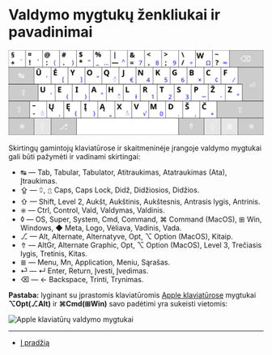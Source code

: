 
# Valdymo mygtukų ženkliukai ir pavadinimai

![Ratisės klaviatūros išdėstymas](images/kb-lt-ratise.svg)

Skirtingų gamintojų klaviatūrose ir skaitmeninėje įrangoje valdymo mygtukai gali būti pažymėti ir vadinami skirtingai:

- ↹ — Tab, Tabular, Tabulator, Atitraukimas, Atatraukimas (Ata), Įtraukimas.
- ⇪ — ⮸, ⇬ Caps, Caps Lock, Didž, Didžiosios, Didžios.
- ⇧ — Shift, Level 2, Aukšt, Aukštinis, Aukštesnis, Antrasis lygis, Antrinis.
- ⎈ — Ctrl, Control, Vald, Valdymas, Valdinis.
- ◊ — OS, Super, System, Cmd, Command, ⌘ Command (MacOS), ⊞ Win,  Windows, ◆ Meta, Logo, Vėliava, Vadinis, Vada.
- ⎇ — Alt, Alternate, Alternatyve, Opt, ⌥ Option (MacOS), Kitaip.
- ⇮ — AltGr, Alternate Graphic, Opt, ⌥ Option (MacOS), Level 3, Trečiasis lygis, Tretinis, Kitas.
- ≣ — Menu, Mn, Application, Meniu, Sąrašas.
- ⏎ — ↵ Enter, Return, Įvesti, Įvedimas.
- ⌫ — ← Backspace, Trinti, Trynimas.

__Pastaba:__ lyginant su įprastomis klaviatūromis [Apple klaviatūrose](https://en.wikipedia.org/wiki/Apple_keyboards) mygtukai __⌥Opt(⎇Alt)__ ir __⌘Cmd(⊞Win)__ savo padėtimi yra sukeisti vietomis:

![Apple klaviatūrų valdymo mygtukai](https://en.wikipedia.org/wiki/Apple_keyboards#/media/File:Apple_Modifier_Keys.jpg)

-----------------------------------------

+ [Į pradžią](../README.md)
